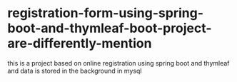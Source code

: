 # registration-form-using-spring-boot-and-thymleaf-boot-project-are-differently-mention
this is a project based on online registration using spring boot and thymleaf and data is stored in the background in mysql 
